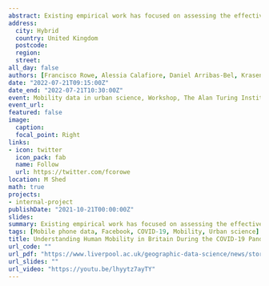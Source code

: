 ```yaml
---
abstract: Existing empirical work has focused on assessing the effectiveness of non-pharmaceutical interventions on human mobility to contain the spread of COVID-19. Less is known about the ways in which the COVID-19 pandemic has reshaped the spatial patterns of population movement within countries. Anecdotal evidence of an urban exodus from large cities to rural areas emerged during early phases of the pandemic across western societies. Yet, these claims have not been empirically assessed. Traditional data sources, such as censuses offer coarse temporal frequency to analyse population movement over short-time intervals. Drawing on a data set of 21 million observations from Facebook users, we aim to analyse the extent and evolution of changes in the spatial patterns of population movement across the rural-urban continuum in Britain over an 18-month period from March, 2020 to August, 2021. Our findings show an overall and sustained decline in population movement during periods of high stringency measures, with the most densely populated areas reporting the largest reductions. During these periods, we also find evidence of higher-than-average mobility from highly dense population areas to low densely populated areas, lending some support to claims of large-scale population movements from large cities. Yet, we show that these trends were temporary. Overall mobility levels trended back to pre-coronavirus levels after the easing of non-pharmaceutical interventions. Following these interventions, we also found a reduction in movement to low density areas and a rise in mobility to high density agglomerations. Overall, these findings reveal that while COVID-19 generated shock waves leading to temporary changes in the patterns of population movement in Britain, the resulting vibrations have not significantly reshaped the prevalent structures in the national pattern of population movement.
address:
  city: Hybrid
  country: United Kingdom
  postcode: 
  region: 
  street: 
all_day: false
authors: [Francisco Rowe, Alessia Calafiore, Daniel Arribas-Bel, Krasen Samardzhiev]
date: "2022-07-21T09:15:00Z"
date_end: "2022-07-21T10:30:00Z"
event: Mobility data in urban science, Workshop, The Alan Turing Institute-University of Liverpool
event_url: 
featured: false
image:
  caption: 
  focal_point: Right
links:
- icon: twitter
  icon_pack: fab
  name: Follow
  url: https://twitter.com/fcorowe
location: M Shed
math: true
projects:
- internal-project
publishDate: "2021-10-21T00:00:00Z"
slides: 
summary: Existing empirical work has focused on assessing the effectiveness of non-pharmaceutical interventions on human mobility to contain the spread of COVID-19. Less is known about the ways in which the COVID-19 pandemic has reshaped the spatial patterns of population movement within countries. Anecdotal evidence of an urban exodus from large cities to rural areas emerged during early phases of the pandemic across western societies. Yet, these claims have not been empirically assessed. Traditional data sources, such as censuses offer coarse temporal frequency to analyse population movement over short-time intervals. Drawing on a data set of 21 million observations from Facebook users, we aim to analyse the extent and evolution of changes in the spatial patterns of population movement across the rural-urban continuum in Britain over an 18-month period from March, 2020 to August, 2021. Our findings show an overall and sustained decline in population movement during periods of high stringency measures, with the most densely populated areas reporting the largest reductions. During these periods, we also find evidence of higher-than-average mobility from highly dense population areas to low densely populated areas, lending some support to claims of large-scale population movements from large cities. Yet, we show that these trends were temporary. Overall mobility levels trended back to pre-coronavirus levels after the easing of non-pharmaceutical interventions. Following these interventions, we also found a reduction in movement to low density areas and a rise in mobility to high density agglomerations. Overall, these findings reveal that while COVID-19 generated shock waves leading to temporary changes in the patterns of population movement in Britain, the resulting vibrations have not significantly reshaped the prevalent structures in the national pattern of population movement.
tags: [Mobile phone data, Facebook, COVID-19, Mobility, Urban science]
title: Understanding Human Mobility in Britain During the COVID-19 Pandemic Using Facebook Data
url_code: ""
url_pdf: "https://www.liverpool.ac.uk/geographic-data-science/news/stories/title,1344755,en.html"
url_slides: ""
url_video: "https://youtu.be/lhyytz7ayTY"
---
```

